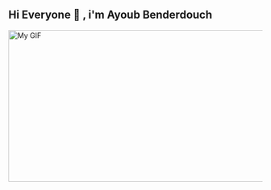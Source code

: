 ## Hi Everyone 👋 , i'm Ayoub Benderdouch 

<img src="https://user-images.githubusercontent.com/74038190/225813708-98b745f2-7d22-48cf-9150-083f1b00d6c9.gif" alt="My GIF" width="900" height="300"/>
